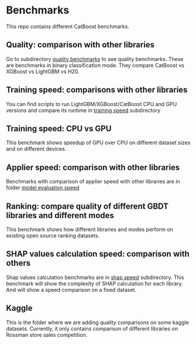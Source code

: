 # Benchmarks

This repo contains different CatBoost benchmarks.

## Quality: comparison with other libraries
Go to subdirectory [quality benchmarks](https://github.com/catboost/benchmarks/blob/master/quality_benchmarks/) to see quality benchmarks.
These are benchmarks in binary classification mode. They compare CatBoost vs XGBoost vs LightGBM vs H20.

## Training speed: comparisons with other libraries

You can find scripts to run LightGBM/XGBoost/CatBoost CPU and GPU versions and compare its runtime in [training speed](https://github.com/catboost/benchmarks/blob/master/training_speed/) subdirectory

## Training speed: CPU vs GPU

This benchmark shows speedup of GPU over CPU on different dataset sizes and on different devices.

## Applier speed: comparison with other libraries

Benchmarks with comparison of applier speed with other libraries are in folder [model evaluation speed](https://github.com/catboost/benchmarks/blob/master/model_evaluation_speed/)

## Ranking: compare quality of different GBDT libraries and different modes

This benchmark shows how different libraries and modes perform on existing open source ranking datasets.

## SHAP values calculation speed: comparison with others
 
Shap values calculation benchmarks are in [shap speed](./shap_speed/) subdirectory.
This benchmark will show the complexity of SHAP calculation for each library. And will show a speed comparison on a fixed dataset.

## Kaggle

This is the folder where we are adding quality comparisons on some kaggle datasets.
Currently, it only contains comparison of different libraries on Rossman store sales competition.
